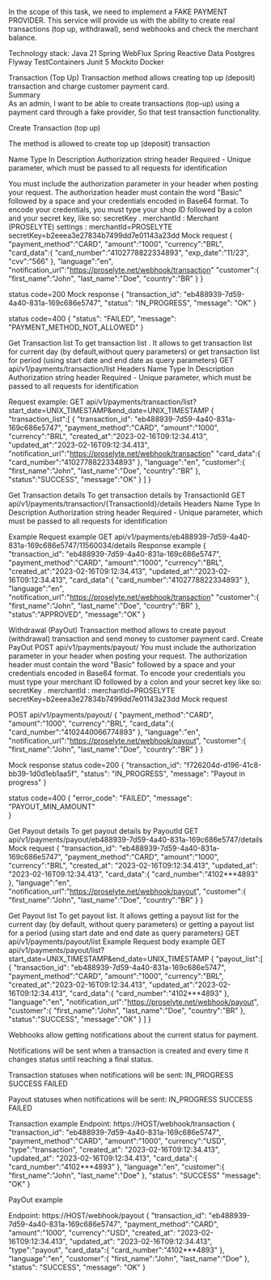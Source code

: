 In the scope of this task, we need to implement a FAKE PAYMENT PROVIDER.
This service will provide us with the ability to create real transactions (top up, withdrawal), send webhooks and check the merchant balance.

Technology stack:
Java 21
Spring WebFlux
Spring Reactive Data
Postgres
Flyway
TestContainers
Junit 5
Mockito
Docker

Transaction (Top Up)
Transaction method allows creating top up (deposit) transaction and charge customer payment card.				
Summary					
As an admin,
I want to be able to create transactions (top-up) using a payment card through a fake provider, So that test transaction functionality.

Create Transaction (top up)

The method is allowed to create top up (deposit) transaction


Name
Type
In
Description
Authorization
string
header
Required - Unique parameter, which must be passed to all requests for identification

You must include the authorization parameter in your header when posting your request. The authorization header must contain the word "Basic" followed by a space and your credentials encoded in Base64 format. To encode your credentials, you must type your shop ID followed by a colon and your secret key, like so: secretKey .
merchantId :
Merchant (PROSELYTE) settings :
merchantId=PROSELYTE secretKey=b2eeea3e27834b7499dd7e01143a23dd
Mock request
{
"payment_method":"CARD",
"amount":"1000",
"currency":"BRL",
"card_data":{
"card_number":"4102778822334893",
"exp_date":"11/23",
"cvv":"566"
},
"language":"en",
"notification_url":"https://proselyte.net/webhook/transaction"
"customer":{
"first_name":"John",
"last_name":"Doe",
"country":"BR"
} }

status code=200
Mock response
{
"transaction_id": "eb488939-7d59-4a40-831a-169c686e5747",
"status": "IN_PROGRESS",
"message": "OK"
}

status code=400
{
"status": "FAILED",
"message": "PAYMENT_METHOD_NOT_ALLOWED"
}



Get Transaction list
To get transaction list . It allows to get transaction list for current day (by default,without query parameters) or get transaction list for period (using start date and end date as query parameters)
GET api/v1/payments/transaction/list
Headers
Name
Type
In
Description
Authorization
string
header
Required - Unique parameter, which must be passed to all requests for identification

Request example:
GET api/v1/payments/transaction/list?start_date=UNIX_TIMESTAMP&end_date=UNIX_TIMESTAMP
{
"transaction_list":[
{
"transaction_id": "eb488939-7d59-4a40-831a-169c686e5747",
"payment_method":"CARD",
"amount":"1000",
"currency":"BRL",
"created_at":"2023-02-16T09:12:34.413",
"updated_at":"2023-02-16T09:12:34.413",
"notification_url":"https://proselyte.net/webhook/transaction"
"card_data":{
"card_number":"4102778822334893"
},
"language":"en",
"customer":{
"first_name":"John",
"last_name":"Doe",
"country":"BR"
},
"status":"SUCCESS",
"message":"OK"
}
]
}



Get Transaction details
To get transaction details by TransactionId
GET api/v1/payments/transaction/{TransactionId}/details
Headers
Name
Type
In
Description
Authorization
string
header
Required - Unique parameter, which must be passed to all requests for identification

Example
Request example
GET api/v1/payments/eb488939-7d59-4a40-831a-169c686e5747/11560034/details
Response  example
{
"transaction_id": "eb488939-7d59-4a40-831a-169c686e5747",
"payment_method":"CARD",
"amount":"1000",
"currency":"BRL",
"created_at":"2023-02-16T09:12:34.413",
"updated_at":"2023-02-16T09:12:34.413",
"card_data":{
"card_number":"4102778822334893"
},
"language":"en",
"notification_url":"https://proselyte.net/webhook/transaction"
"customer":{
"first_name":"John",
"last_name":"Doe",
"country":"BR"
},
"status":"APPROVED",
"message":"OK"
}

Withdrawal (PayOut)
Transaction method allows to create payout (withdrawal) transaction and send money to customer payment card.
Create PayOut
POST api/v1/payments/payout/
You must include the authorization parameter in your header when posting your request. The authorization header must contain the word "Basic" followed by a space and your credentials encoded in Base64 format. To encode your credentials you must type your merchant ID followed by a colon and your secret key like so: secretKey .
merchantId :
merchantId=PROSELYTE secretKey=b2eeea3e27834b7499dd7e01143a23dd
Mock request


POST api/v1/payments/payout/
{
"payment_method":"CARD",
"amount":"1000",
"currency":"BRL",
"card_data":{
"card_number":"4102440066774893"
},
"language":"en",
"notification_url":"https://proselyte.net/webhook/payout",
"customer":{
"first_name":"John",
"last_name":"Doe",
"country":"BR"
}
}



Mock response
status code=200
{
"transaction_id": "f726204d-d196-41c8-bb39-1d0d1eb1aa5f",
"status": "IN_PROGRESS",
"message": "Payout in progress"
}

status code=400
{
"error_code": "FAILED",
"message": "PAYOUT_MIN_AMOUNT"   
}



Get Payout details
To get payout details by PayoutId
GET api/v1/payments/payout/eb488939-7d59-4a40-831a-169c686e5747/details
Mock request
{
"transaction_id": "eb488939-7d59-4a40-831a-169c686e5747",
"payment_method":"CARD",
"amount":"1000",
"currency":"BRL",
"created_at": "2023-02-16T09:12:34.413",
"updated_at": "2023-02-16T09:12:34.413",
"card_data":{
"card_number":"4102***4893"
},
"language":"en",
"notification_url":"https://proselyte.net/webhook/payout",
"customer":{
"first_name":"John",
"last_name":"Doe",
"country":"BR"
}
}



Get Payout list
To get payout list. It allows getting a payout list for the current day (by default, without query parameters) or getting a payout list for a period (using start date and end date as query parameters)
GET api/v1/payments/payout/list
Example
Request body example
GET api/v1/payments/payout/list?start_date=UNIX_TIMESTAMP&end_date=UNIX_TIMESTAMP
{
"payout_list":[
{
"transaction_id": "eb488939-7d59-4a40-831a-169c686e5747",
"payment_method":"CARD",
"amount":"1000",
"currency":"BRL",
"created_at":"2023-02-16T09:12:34.413",
"updated_at":"2023-02-16T09:12:34.413",
"card_data":{
"card_number":"4102***4893"
},
"language":"en",
"notification_url":"https://proselyte.net/webhook/payout",
"customer":{
"first_name":"John",
"last_name":"Doe",
"country":"BR"
},
"status":"SUCCESS",
"message":"OK"
}
]
}



Webhooks allow getting notifications about the current status for payment.


Notifications will be sent when a transaction is created and every time it changes status until reaching a final status.


Transaction statuses when notifications will be sent:
IN_PROGRESS
SUCCESS
FAILED


Payout statuses when notifications will be sent:
IN_PROGRESS
SUCCESS
FAILED


Transaction example
Endpoint:
https://HOST/webhook/transaction
{
"transaction_id": "eb488939-7d59-4a40-831a-169c686e5747",
"payment_method":"CARD",
"amount":"1000",
"currency":"USD",
"type":"transaction",
"created_at": "2023-02-16T09:12:34.413",
"updated_at": "2023-02-16T09:12:34.413",
"card_data":{
"card_number":"4102***4893"
},
"language":"en",
"customer":{
"first_name":"John",
"last_name":"Doe"
},
"status": "SUCCESS"
"message": "OK"
}

PayOut example


Endpoint:
https://HOST/webhook/payout
{
"transaction_id": "eb488939-7d59-4a40-831a-169c686e5747",
"payment_method":"CARD",
"amount":"1000",
"currency":"USD",
"created_at": "2023-02-16T09:12:34.413",
"updated_at": "2023-02-16T09:12:34.413",
"type":"payout",
"card_data":{
"card_number":"4102***4893"
},
"language":"en",
"customer":{
"first_name":"John",
"last_name":"Doe"
},
"status": "SUCCESS",
"message": "OK"
}


